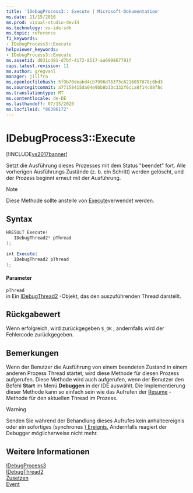 ```yaml
---
title: 'IDebugProcess3:: Execute | Microsoft-Dokumentation'
ms.date: 11/15/2016
ms.prod: visual-studio-dev14
ms.technology: vs-ide-sdk
ms.topic: reference
f1_keywords:
- IDebugProcess3::Execute
helpviewer_keywords:
- IDebugProcess3::Execute
ms.assetid: d831cd81-d7bf-4172-8517-aa699867791f
caps.latest.revision: 11
ms.author: gregvanl
manager: jillfra
ms.openlocfilehash: 5f9b70deabd4cb7996d76373c6216057678c0bd3
ms.sourcegitcommit: a77158415da04e9bb8b33c332f6cca8f14c08f8c
ms.translationtype: MT
ms.contentlocale: de-DE
ms.lasthandoff: 07/15/2020
ms.locfileid: "86386172"
---
```

# <a name="idebugprocess3execute"></a>IDebugProcess3::Execute
[!INCLUDE[vs2017banner](../../../includes/vs2017banner.md)]

Setzt die Ausführung dieses Prozesses mit dem Status "beendet" fort. Alle vorherigen Ausführungs Zustände (z. b. ein Schritt) werden gelöscht, und der Prozess beginnt erneut mit der Ausführung.  
  
> [!NOTE]
> Diese Methode sollte anstelle von [Execute](../../../extensibility/debugger/reference/idebugprogram2-execute.md)verwendet werden.  
  
## <a name="syntax"></a>Syntax  
  
```cpp  
HRESULT Execute(  
   IDebugThread2* pThread  
);  
```  
  
```csharp  
int Execute(  
   IDebugThread2 pThread  
);  
```  
  
#### <a name="parameters"></a>Parameter  
 `pThread`  
 in Ein [IDebugThread2](../../../extensibility/debugger/reference/idebugthread2.md) -Objekt, das den auszuführenden Thread darstellt.  
  
## <a name="return-value"></a>Rückgabewert  
 Wenn erfolgreich, wird zurückgegeben `S_OK` ; andernfalls wird der Fehlercode zurückgegeben.  
  
## <a name="remarks"></a>Bemerkungen  
 Wenn der Benutzer die Ausführung von einem beendeten Zustand in einem anderen Prozess Thread startet, wird diese Methode für diesen Prozess aufgerufen. Diese Methode wird auch aufgerufen, wenn der Benutzer den Befehl **Start** im Menü **Debuggen** in der IDE auswählt. Die Implementierung dieser Methode kann so einfach sein wie das Aufrufen der [Resume](../../../extensibility/debugger/reference/idebugthread2-resume.md) -Methode für den aktuellen Thread im Prozess.  
  
> [!WARNING]
> Senden Sie während der Behandlung dieses Aufrufes kein anhalteereignis oder ein sofortiges (synchrones [) Ereignis.](../../../extensibility/debugger/reference/idebugeventcallback2-event.md) Andernfalls reagiert der Debugger möglicherweise nicht mehr.  
  
## <a name="see-also"></a>Weitere Informationen  
 [IDebugProcess3](../../../extensibility/debugger/reference/idebugprocess3.md)   
 [IDebugThread2](../../../extensibility/debugger/reference/idebugthread2.md)   
 [Zusetzen](../../../extensibility/debugger/reference/idebugthread2-resume.md)   
 [Event](../../../extensibility/debugger/reference/idebugeventcallback2-event.md)
